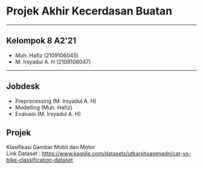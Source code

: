 # Projek Akhir Kecerdasan Buatan
***
## Kelompok 8 A2'21
- Muh. Hafiz        (2109106045)
- M. Irsyadul A. H  (2109106047)
***
## Jobdesk
- Preprocessing (M. Irsyadul A. H)
- Modelling (Muh. Hafiz)
- Evaluasi (M. Irsyadul A. H)
## Projek
Klasifikasi Gambar Mobil dan Motor <br>
Link Dataset : https://www.kaggle.com/datasets/utkarshsaxenadn/car-vs-bike-classification-dataset <br>
